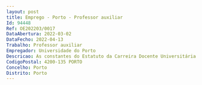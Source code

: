 ```yaml
--- 
layout: post
title: Emprego - Porto - Professor auxiliar
Id: 94448
Ref: OE202203/0017
DataAbertura: 2022-03-02
DataFecho: 2022-04-13
Trabalho: Professor auxiliar
Empregador: Universidade do Porto
Descricao: As constantes do Estatuto da Carreira Docente Universitária para a categoria deProfessor Auxiliar
CodigoPostal: 4200-135 PORTO
Concelho: Porto
Distrito: Porto
--- 
```

